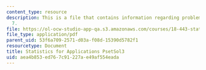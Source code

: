 ```yaml
---
content_type: resource
description: This is a file that contains information regarding problem set solution
  7.
file: https://ol-ocw-studio-app-qa.s3.amazonaws.com/courses/18-443-statistics-for-applications-spring-2015/aea4b853ed767c91227ae49af554eada_MIT18_443S15_PsetSol3.pdf
file_type: application/pdf
parent_uid: 53f6a709-2571-d03a-f08d-15390d5782f1
resourcetype: Document
title: Statistics for Applications PsetSol3
uid: aea4b853-ed76-7c91-227a-e49af554eada
---
```

